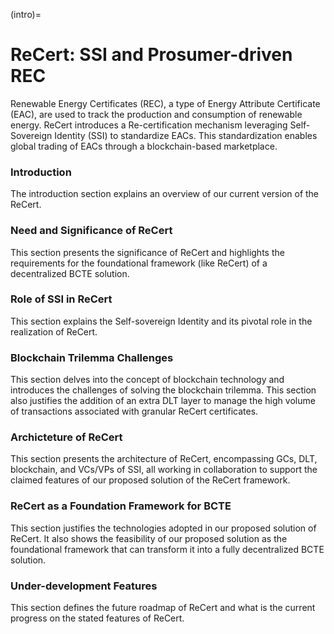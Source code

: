 (intro)=

# ReCert: SSI and Prosumer-driven REC

Renewable Energy Certificates (REC), a type of Energy Attribute Certificate (EAC), are used to track the production and consumption of renewable energy. ReCert introduces a Re-certification mechanism leveraging Self-Sovereign Identity (SSI) to standardize EACs. This standardization enables global trading of EACs through a blockchain-based marketplace. 

### Introduction

The introduction section explains an overview of our current version of the ReCert.

### Need and Significance of ReCert

This section presents the significance of ReCert and highlights the requirements for the foundational framework (like ReCert) of a decentralized BCTE solution.

### Role of SSI in ReCert

This section explains the Self-sovereign Identity and its pivotal role in the realization of ReCert.

###  Blockchain Trilemma Challenges 

This section delves into the concept of blockchain technology and introduces the challenges of solving the blockchain trilemma. This section also justifies the addition of an extra DLT layer to manage the high volume of transactions associated with granular ReCert certificates.

### Archicteture of ReCert

This section presents the architecture of ReCert, encompassing GCs, DLT, blockchain, and VCs/VPs of SSI, all working in collaboration to support the claimed features of our proposed solution of the ReCert framework.

### ReCert as a Foundation Framework for BCTE

This section justifies the technologies adopted in our proposed solution of ReCert. It also shows the feasibility of our proposed solution as the foundational framework that can transform it into a fully decentralized BCTE solution.

### Under-development Features

This section defines the future roadmap of ReCert and what is the current progress on the stated features of ReCert. 
